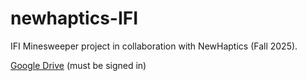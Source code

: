# newhaptics-IFI
IFI Minesweeper project in collaboration with NewHaptics (Fall 2025).

[Google Drive](https://drive.google.com/drive/folders/10_CNyzMXyiCK8YUaLYll5Q7_dL0jmoE-?dmr=1&ec=wgc-drive-hero-goto) (must be signed in)
